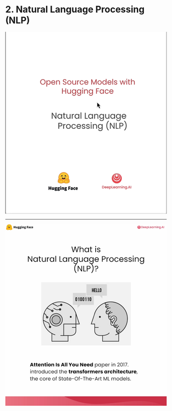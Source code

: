 # 2. Natural Language Processing (NLP)

![](Slides/videoframe_20394.png)

---

![](Slides/videoframe_26124.png)
